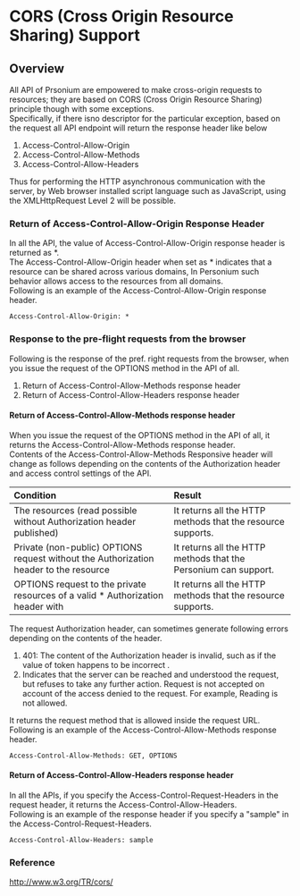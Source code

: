 # CORS (Cross Origin Resource Sharing) Support

## Overview

All API of Prsonium are empowered to make cross-origin requests to resources; they are based on CORS (Cross Origin Resource Sharing) principle though with some exceptions.  
Specifically, if there isno descriptor for the particular exception, based on the request all API endpoint will return the response header like below

1.  Access-Control-Allow-Origin
2.  Access-Control-Allow-Methods
3.  Access-Control-Allow-Headers

Thus for performing the HTTP asynchronous communication with the server, by Web browser installed script language such as JavaScript, using the XMLHttpRequest Level 2 will be possible.

### Return of Access-Control-Allow-Origin Response Header

In all the API, the value of Access-Control-Allow-Origin response header is returned as \*.  
The Access-Control-Allow-Origin header when set as \* indicates that a resource can be shared across various domains, In Personium such behavior allows access to the resources from all domains.  
Following is an example of the Access-Control-Allow-Origin response header.

```
Access-Control-Allow-Origin: *
```

### Response to the pre-flight requests from the browser

Following is the response of the pref. right requests from the browser, when you issue the request of the OPTIONS method in the API of all.

1.   Return of Access-Control-Allow-Methods response header
2.   Return of Access-Control-Allow-Headers response header

####  Return of Access-Control-Allow-Methods response header

When you issue the request of the OPTIONS method in the API of all, it returns the Access-Control-Allow-Methods response header.  
Contents of the Access-Control-Allow-Methods Responsive header will change as follows depending on the contents of the Authorization header and access control settings of the API.

|Condition|Result|
|:--|:--|
|The resources (read possible without Authorization header published)|It returns all the HTTP methods that the resource supports.|
|Private (non-public) OPTIONS request without the Authorization header to the resource|It returns all the HTTP methods that the Personium can support.|
|OPTIONS request to the private resources of a valid * Authorization header with|It returns all the HTTP methods that the resource supports.|

The request Authorization header, can sometimes generate following errors depending on the contents of the header.

1.   401: The content of the Authorization header is invalid, such as if the value of token happens to be incorrect .
2.   Indicates that the server can be reached and understood the request, but refuses to take any further action. Request is not accepted on account of the access denied to the request. For example, Reading is not allowed.

It returns the request method that is allowed inside the request URL.  
Following is an example of the Access-Control-Allow-Methods response header.

```
Access-Control-Allow-Methods: GET, OPTIONS
```

####  Return of Access-Control-Allow-Headers response header

In all the APIs, if you specify the Access-Control-Request-Headers in the request header, it returns the Access-Control-Allow-Headers.  
Following is an example of the response header if you specify a "sample" in the Access-Control-Request-Headers.

```
Access-Control-Allow-Headers: sample
```

### Reference

http://www.w3.org/TR/cors/

